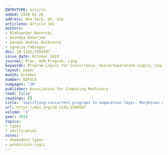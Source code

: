 ```yaml
---
ENTRYTYPE: article
added: 2020-01-28
address: New York, NY, USA
articleno: Article 161
authors:
- Aleksandar Nanevski
- Anindya Banerjee
- Germán Andrés Delbianco
- Ignacio Fábregas
doi: 10.1145/3360587
issue_date: October 2019
journal: Proc. ACM Program. Lang.
keywords: Program Logics for Concurrency, Hoare/Separation Logics, Coq
layout: paper
month: October
number: OOPSLA
numpages: '30'
publisher: Association for Computing Machinery
read: false
readings: []
title: 'Specifying concurrent programs in separation logic: Morphisms and simulations'
url: https://doi.org/10.1145/3360587
volume: '3'
year: 2019
topics:
- types
- verification
notes:
- dependent-types
- permission-logic
---
```

